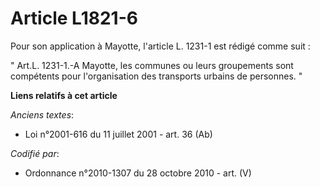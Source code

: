 # Article L1821-6

Pour son application à Mayotte, l'article L. 1231-1 est rédigé comme suit : 

" Art.L. 1231-1.-A Mayotte, les communes ou leurs groupements sont compétents pour l'organisation des transports urbains de
personnes. "

**Liens relatifs à cet article**

_Anciens textes_:

  - Loi n°2001-616 du 11 juillet 2001 - art. 36 (Ab)

_Codifié par_:

  - Ordonnance n°2010-1307 du 28 octobre 2010 - art. (V)
